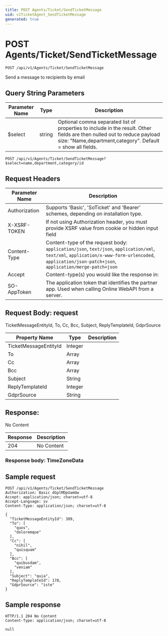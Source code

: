 ```yaml
---
title: POST Agents/Ticket/SendTicketMessage
uid: v1TicketAgent_SendTicketMessage
generated: true
---
```


# POST Agents/Ticket/SendTicketMessage

```http
POST /api/v1/Agents/Ticket/SendTicketMessage
```

Send a message to recipients by email







## Query String Parameters

| Parameter Name | Type |  Description |
|----------------|------|--------------|
| $select | string |  Optional comma separated list of properties to include in the result. Other fields are then nulled out to reduce payload size: "Name,department,category". Default = show all fields. |

```http
POST /api/v1/Agents/Ticket/SendTicketMessage?$select=name,department,category/id
```


## Request Headers

| Parameter Name | Description |
|----------------|-------------|
| Authorization  | Supports 'Basic', 'SoTicket' and 'Bearer' schemes, depending on installation type. |
| X-XSRF-TOKEN   | If not using Authorization header, you must provide XSRF value from cookie or hidden input field |
| Content-Type | Content-type of the request body: `application/json`, `text/json`, `application/xml`, `text/xml`, `application/x-www-form-urlencoded`, `application/json-patch+json`, `application/merge-patch+json` |
| Accept         | Content-type(s) you would like the response in:  |
| SO-AppToken | The application token that identifies the partner app. Used when calling Online WebAPI from a server. |

## Request Body: request 

TicketMessageEntityId, To, Cc, Bcc, Subject, ReplyTemplateId, GdprSource 

| Property Name | Type |  Description |
|----------------|------|--------------|
| TicketMessageEntityId | Integer |  |
| To | Array |  |
| Cc | Array |  |
| Bcc | Array |  |
| Subject | String |  |
| ReplyTemplateId | Integer |  |
| GdprSource | String |  |

## Response:

No Content

| Response | Description |
|----------------|-------------|
| 204 | No Content |

### Response body: TimeZoneData


## Sample request

```http!
POST /api/v1/Agents/Ticket/SendTicketMessage
Authorization: Basic dGplMDpUamUw
Accept: application/json; charset=utf-8
Accept-Language: sv
Content-Type: application/json; charset=utf-8

{
  "TicketMessageEntityId": 389,
  "To": [
    "quos",
    "doloremque"
  ],
  "Cc": [
    "nihil",
    "quisquam"
  ],
  "Bcc": [
    "quibusdam",
    "veniam"
  ],
  "Subject": "quia",
  "ReplyTemplateId": 178,
  "GdprSource": "iste"
}
```

## Sample response

```http_
HTTP/1.1 204 No Content
Content-Type: application/json; charset=utf-8

null
```